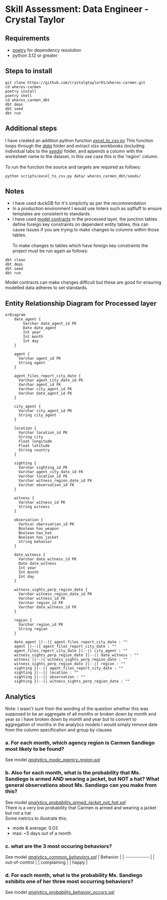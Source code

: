 # Skill Assessment: Data Engineer - Crystal Taylor

## Requirements
- <a href='https://python-poetry.org/docs/'>poetry</a> for dependency resolution
- python 3.12 or greater

## Steps to install
```
git clone https://github.com/crystalgtaylor91/wheres-carmen.git
cd wheres-carmen
poetry install
poetry shell
cd wheres_carmen_dbt
dbt deps
dbt seed
dbt run
```

## Additional steps
I have created an addition python function [*excel_to_csv.py*](https://github.com/crystalgtaylor91/wheres-carmen/blob/main/scripts/excel_to_csv.py)
This function loops through the [*data*](https://github.com/crystalgtaylor91/wheres-carmen/blob/main/data) folder and extract xlsx workbooks (including individual tabs to the [*seeds*](https://github.com/crystalgtaylor91/wheres-carmen/blob/main/wheres_carmen_dbt/models/seeds)) folder, and appends a column with the worksheet name to the dataset, in this use case this is the 'region' column.
</br></br>
To run the function the source and targets are required as follows:
```
python scripts/excel_to_csv.py data/ wheres_carmen_dbt/seeds/
```

## Notes
- I have used duckDB for it's simplicity as per the recommendation
- In a production environment I would use linters such as sqlfluff to ensure templates are consistent to standards
- I have used <a href='https://docs.getdbt.com/docs/collaborate/govern/model-contracts'>model contracts</a> in the processed layer, the junction tables define foreign key constraints on dependent entity tables, this can cause issues if you are trying to make changes to columns within those tables.</br></br>To make changes to tables which have foreign key constraints the project must be run again as follows:
```
dbt clean
dbt deps
dbt seed
dbt run
```
Model contracts can make changes difficult but these are good for ensuring modelled data adheres to set standards.

## Entity Relationship Diagram for Processed layer
```mermaid
erDiagram
    date_agent {
        Varchar date_agent_id PK
        Date date_agent
        Int year
        Int month
        Int day
    }

    agent {
      Varchar agent_id PK
      String agent
    }

    agent_files_report_city_date {
      Varchar agent_city_date_id PK
      Varchar agent_id FK
      Varchar city_agent_id FK
      Varchar date_agent_id FK
    }

    city_agent {
      Varchar city_agent_id PK
      String city_agent
    }

    location {
      Varchar location_id PK
      String city
      Float longitude
      Float latitude
      String country
    }

    sighting {
      Varchar sighting_id PK
      Varchar agent_city_date_id FK
      Varchar location_id FK
      Varchar witness_region_date_id FK
      Varchar observation_id FK
    }

    witness {
      Varchar witness_id PK
      String witness
    }

    observation {
      Varhcar obersvation_id PK
      Boolean has_weapon
      Boolean has_hat
      Boolean has_jacket
      String behavior
    }

    date_witness {
      Varchar date_witness_id PK
      Date date_witness
      Int year
      Int month
      Int day
    }

    witness_sights_perp_region_date {
      Varchar witness_region_date_id PK
      Varchar witness_id FK
      Varchar region_id FK
      Varchar date_witness_id FK
    }

    region {
      Varchar region_id PK
      String region
    }

    date_agent ||--|{ agent_files_report_city_date : ""
    agent ||--|{ agent_files_report_city_date : ""
    agent_files_report_city_date }|--|| city_agent : ""
    witness_sights_perp_region_date }|--|| date_witness : ""
    witness ||--|{ witness_sights_perp_region_date : ""
    witness_sights_perp_region_date }|--|| region : ""
    sighting }|--|| agent_files_report_city_date : ""
    sighting }|--|| location : ""
    sighting }|--|| observation : ""
    sighting }|--|| witness_sights_perp_region_date : ""
```

## Analytics
Note: I wasn't sure from the wording of the question whether this was supposed to be an aggregate of all months or broken down by month and year so i have broken down by month and year but to convert to aggregation of months in the analytics models I would simply remove date from the column specification and group by clauses

### a. For each month, which agency region is Carmen Sandiego most likely to be found?
See model [*analytics_mode_agency_region.sql*](https://github.com/crystalgtaylor91/wheres-carmen/blob/main/wheres_carmen_dbt/models/analytics/analytics_mode_agency_region.sql)


### b. Also for each month, what is the probability that Ms. Sandiego is armed AND wearing a jacket, but NOT a hat? What general observations about Ms. Sandiego can you make from this?
See model [*analytics_probability_armed_jacket_not_hat.sql*](https://github.com/crystalgtaylor91/wheres-carmen/blob/main/wheres_carmen_dbt/models/analytics/analytics_probability_armed_jacket_not_hat.sql)
</br>There is a very low probability that Carmen is armed and wearing a jacket but not a hat
</br>Some metrics to illustrate this:
- mode & average: 0.03
- max: ~5 days out of a month


### c. what are the 3 most occuring behaviors?
See model [*analytics_common_behaviors.sql*](https://github.com/crystalgtaylor91/wheres-carmen/blob/main/wheres_carmen_dbt/models/analytics/analytics_common_behaviors.sql)
| Behavior |
| ------------ |
| out-of-control |
| complaining |
| happy |


### d.  For each month, what is the probability Ms. Sandiego exhibits one of her three most occurring behaviors?  
See model [*analytics_probability_behavior_occurs.sql*](https://github.com/crystalgtaylor91/wheres-carmen/blob/main/wheres_carmen_dbt/models/analytics/analytics_probability_behavior_occurs.sql)
